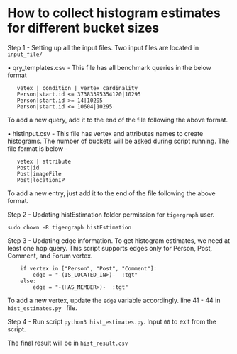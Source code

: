 # How to collect histogram estimates for different bucket sizes

Step 1 - 
Setting up all the input files. Two input files are located in ```input_file/``` 

• qry_templates.csv - This file has all benchmark queries in the below format
```
   vetex | condition | vertex cardinality 
   Person|start.id <= 37383395354120|10295 
   Person|start.id >= 14|10295 
   Person|start.id <= 10604|10295 
```
To add a new query, add it to the end of the file following the above format.

• histInput.csv - This file has vertex and attributes names to create histograms. The number of buckets will be asked during script running. The file format is below -
```
   vetex | attribute
   Post|id
   Post|imageFile
   Post|locationIP 
```
To add a new entry, just add it to the end of the file following the above format.

Step 2 - 
Updating histEstimation folder permission for ```tigergraph``` user.
```
sudo chown -R tigergraph histEstimation
```

Step 3 - 
Updating edge information. To get histogram estimates, we need at least one hop query. This script supports edges only for Person, Post, Comment, and Forum vertex.
```
    if vertex in ["Person", "Post", "Comment"]:
        edge = "-(IS_LOCATED_IN>)-  :tgt"
    else:
        edge = "-(HAS_MEMBER>)-  :tgt"
```
To add a new vertex, update the ```edge``` variable accordingly. line 41 - 44 in ```hist_estimates.py ``` file.

Step 4 -
Run script ```python3 hist_estimates.py```. Input ```00``` to exit from the script.

The final result will be in ```hist_result.csv```
